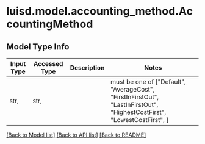 # luisd.model.accounting_method.AccountingMethod

## Model Type Info
Input Type | Accessed Type | Description | Notes
------------ | ------------- | ------------- | -------------
str,  | str,  |  | must be one of ["Default", "AverageCost", "FirstInFirstOut", "LastInFirstOut", "HighestCostFirst", "LowestCostFirst", ] 

[[Back to Model list]](../../README.md#documentation-for-models) [[Back to API list]](../../README.md#documentation-for-api-endpoints) [[Back to README]](../../README.md)

